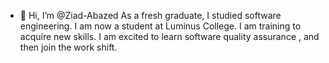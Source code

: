 - 👋 Hi, I’m @Ziad-Abazed
As a fresh graduate, I studied software engineering. I am now a student at Luminus College. I am training to acquire new skills. I am excited to learn software quality assurance , and then join the work shift.

<!---
Ziad-Abazed/Ziad-Abazed is a ✨ special ✨ repository because its `README.md` (this file) appears on your GitHub profile.
You can click the Preview link to take a look at your changes.
--->
